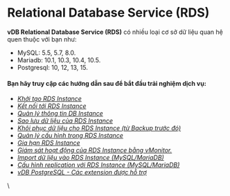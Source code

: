# Relational Database Service (RDS)

**vDB Relational Database Service (RDS)** có nhiều loại cơ sở dữ liệu quan hệ quen thuộc với bạn như:

* MySQL: 5.5, 5.7, 8.0.
* Mariadb: 10.1, 10.3, 10.4, 10.5.
* Postgresql: 10, 12, 13, 15.

#### Bạn hãy truy cập các hướng dẫn sau để bắt đầu trải nghiệm dịch vụ: <a href="#relationaldatabaseservice-rds-banhaytruycapcachuongdansaudebatdautrainghiemdichvu" id="relationaldatabaseservice-rds-banhaytruycapcachuongdansaudebatdautrainghiemdichvu"></a>

* [_Khởi tạo RDS Instance_](khoi-tao-rds-instance.md)
* [_Kết nối tới RDS Instance_](ket-noi-toi-rds-instance/)
* [_Quản lý thông tin DB Instance_](quan-ly-thong-tin-rds-instance.md)
* [_Sao lưu dữ liệu của RDS Instance_](sao-luu-du-lieu-cua-rds-instance.md)
* [_Khôi phục dữ liệu cho RDS Instance (từ Backup trước đó)_](khoi-phuc-du-lieu-cho-rds-instance.md)
* [_Quản lý cấu hình trong RDS Instance_](quan-ly-cau-hinh-trong-rds-instance.md)
* [_Gia hạn RDS Instance_](gia-han-rds-instance.md)
* [_Giám sát hoạt động của RDS Instance bằng vMonitor._](giam-sat-hoat-dong-vdb-bang-vmonitor-platform.md)
* [_Import dữ liệu vào RDS Instance (MySQL/MariaDB)_](import-du-lieu-vao-rds-instance-mysql-mariadb-bang-mysqldump.md)
* [_Cấu hình replication với RDS Instance (MySQL/MariaDB)_](cau-hinh-replication-voi-rds-mysql-mariadb.md)
* [_vDB PostgreSQL - Các extension được hỗ trợ_](vdb-postgresql-cac-extension-duoc-ho-tro.md)

\

